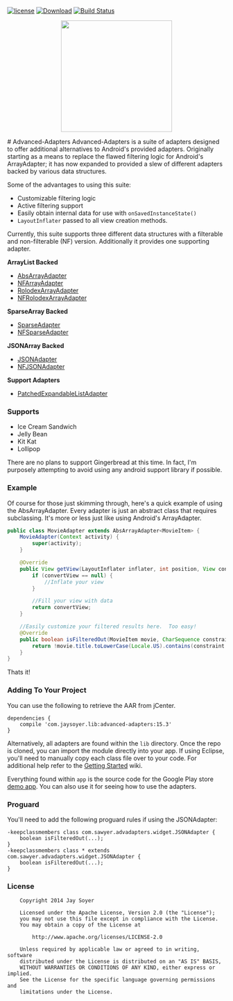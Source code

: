 [![license](http://img.shields.io/badge/license-apache_2.0-red.svg?style=flat)](https://raw.githubusercontent.com/JaySoyer/Advanced-Adapters/master/LICENSE)
[![Download](https://api.bintray.com/packages/jaysoyer/maven/Advanced-Adapters/images/download.svg)](https://bintray.com/jaysoyer/maven/Advanced-Adapters/_latestVersion)
[![Build Status](https://travis-ci.org/JaySoyer/Advanced-Adapters.svg?branch=master)](https://travis-ci.org/JaySoyer/Advanced-Adapters)

<p align="center"><img src="https://raw.githubusercontent.com/JaySoyer/Advanced-Adapters/master/app/src/main/logo.png" width="256px" height="256px"/></p>
# Advanced-Adapters
Advanced-Adapters is a suite of adapters designed to offer additional alternatives to Android's provided adapters. Originally starting as a means to replace the flawed filtering logic for Android's ArrayAdapter; it has now expanded to provided a slew of different adapters backed by various data structures.

Some of the advantages to using this suite:
- Customizable filtering logic
- Active filtering support
- Easily obtain internal data for use with `onSavedInstanceState()`
- `LayoutInflater` passed to all view creation methods.

Currently, this suite supports three different data structures with a filterable and non-filterable (NF) version.  Additionally it provides one supporting adapter.

**ArrayList Backed**
- [AbsArrayAdapter](http://www.jaysoyer.com/2014/07/arrayadapter-replacements/)
- [NFArrayAdapter](http://www.jaysoyer.com/2014/07/arrayadapter-replacements/)
- [RolodexArrayAdapter](http://www.jaysoyer.com/2015/02/rolodexarrayadapter-android-section-adapter/)
- [NFRolodexArrayAdapter](http://www.jaysoyer.com/2015/02/rolodexarrayadapter-android-section-adapter/)

**SparseArray Backed**
- [SparseAdapter](http://www.jaysoyer.com/2014/08/sparseadapter-android/)
- [NFSparseAdapter](http://www.jaysoyer.com/2014/08/sparseadapter-android/)

**JSONArray Backed**
- [JSONAdapter](http://www.jaysoyer.com/2014/11/jsonadapter-jsonarray-backed-adapters/)
- [NFJSONAdapter](http://www.jaysoyer.com/2014/11/jsonadapter-jsonarray-backed-adapters/)

**Support Adapters**
- [PatchedExpandableListAdapter](http://www.jaysoyer.com/2015/02/patching-expandablelistview-adapter/)


### Supports
- Ice Cream Sandwich
- Jelly Bean
- Kit Kat
- Lollipop

There are no plans to support Gingerbread at this time.  In fact, I'm purposely attempting to avoid using any android support library if possible.

### Example
Of course for those just skimming through, here's a quick example of using the AbsArrayAdapter.  Every adapter is just an abstract class that requires subclassing. It's more or less just like using Android's ArrayAdapter.

```java
public class MovieAdapter extends AbsArrayAdapter<MovieItem> {
	MovieAdapter(Context activity) {
		super(activity);
	}

	@Override
	public View getView(LayoutInflater inflater, int position, View convertView, ViewGroup parent) {
		if (convertView == null) {
			//Inflate your view
		}

		//Fill your view with data
		return convertView;
	}

	//Easily customize your filtered results here.  Too easy!
	@Override
	public boolean isFilteredOut(MovieItem movie, CharSequence constraint) {
		return !movie.title.toLowerCase(Locale.US).contains(constraint.toString().toLowerCase(Locale.US));
	}
}
```
Thats it!

### Adding To Your Project
You can use the following to retrieve the AAR from jCenter.

	dependencies {
		compile 'com.jaysoyer.lib:advanced-adapters:15.3'
	}

Alternatively, all adapters are found within the `lib` directory. Once the repo is cloned, you can import the module directly into your app. If using Eclipse, you'll need to manually copy each class file over to your code. For additional help refer to the [Getting Started](https://github.com/JaySoyer/Advanced-Adapters/wiki/Getting-Started) wiki.

Everything found within `app` is the source code for the Google Play store [demo app](https://play.google.com/store/apps/details?id=com.sawyer.advadapters.app&hl=en "Advanced-Adapters Demo App"). You can also use it for seeing how to use the adapters.

### Proguard
You'll need to add the following proguard rules if using the JSONAdapter:
```Shell
-keepclassmembers class com.sawyer.advadapters.widget.JSONAdapter {
	boolean isFilteredOut(...);
}
-keepclassmembers class * extends com.sawyer.advadapters.widget.JSONAdapter {
	boolean isFilteredOut(...);
}

```
### License

		Copyright 2014 Jay Soyer

		Licensed under the Apache License, Version 2.0 (the "License");
		you may not use this file except in compliance with the License.
		You may obtain a copy of the License at

			http://www.apache.org/licenses/LICENSE-2.0

		Unless required by applicable law or agreed to in writing, software
		distributed under the License is distributed on an "AS IS" BASIS,
		WITHOUT WARRANTIES OR CONDITIONS OF ANY KIND, either express or implied.
		See the License for the specific language governing permissions and
		limitations under the License.
